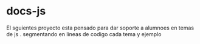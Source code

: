 # docs-js
El sguientes proyecto esta pensado para dar soporte a alumnoes en temas de js . segmentando en lineas de codigo cada tema y ejemplo
